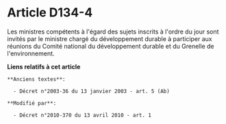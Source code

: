 # Article D134-4

Les ministres compétents à l'égard des sujets inscrits à l'ordre du jour sont invités par le ministre chargé du développement
durable à participer aux réunions du Comité national du développement durable et du Grenelle de l'environnement.

**Liens relatifs à cet article**

	**Anciens textes**:

	  - Décret n°2003-36 du 13 janvier 2003 - art. 5 (Ab)

	**Modifié par**:

	  - Décret n°2010-370 du 13 avril 2010 - art. 1
